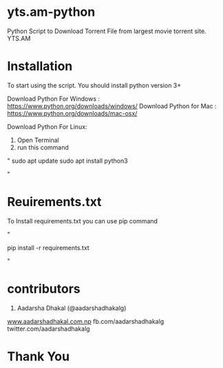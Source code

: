 # yts.am-python
Python Script to Download Torrent File from largest movie torrent site. YTS.AM


# Installation
 
To start using the script. You should install python version 3+

Download Python For Windows : https://www.python.org/downloads/windows/
Download Python for Mac : https://www.python.org/downloads/mac-osx/

Download Python For Linux:

1. Open Terminal
2. run this command

"
sudo apt update
sudo apt install python3

"

# Reuirements.txt

To Install requirements.txt you can use pip command

"

pip install -r requirements.txt

"

# contributors

1. Aadarsha Dhakal (@aadarshadhakalg)

  www.aadarshadhakal.com.np
  fb.com/aadarshadhakalg
  twitter.com/aadarshadhakalg
  
# Thank You
